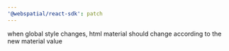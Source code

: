 ```yaml
---
'@webspatial/react-sdk': patch
---
```


when global style changes, html material should change according to the new material value
